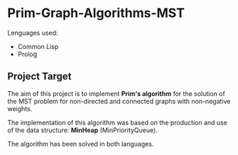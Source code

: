 # Prim-Graph-Algorithms-MST
Lenguages used: 
* Common Lisp
* Prolog

## Project Target
The aim of this project is to implement **Prim's algorithm** for the solution of the MST problem for non-directed and connected graphs with non-negative weights.

The implementation of this algorithm was based on the production and use of the data structure: **MinHeap** (MinPriorityQueue).

The algorithm has been solved in both languages.
